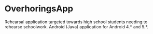 # OverhoringsApp
Rehearsal application targeted towards high school students needing to rehearse schoolwork. Android (Java) application for Android 4.* and 5.*.
